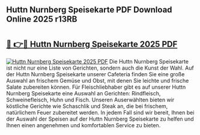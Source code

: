## Huttn Nurnberg Speisekarte PDF Download Online 2025 r13RB

# <h2><a href="http://gca09jc.nevu.top/?p=Huttn+Nurnberg+Speisekarte">🔗 👉🔴 Huttn Nurnberg Speisekarte 2025 PDF</a></h2>

[![Huttn Nurnberg Speisekarte 2025 PDF](https://i.imgur.com/dBaPXMq.png)](http://gca09jc.nevu.top/?p=Huttn+Nurnberg+Speisekarte)
Die Huttn Nurnberg Speisekarte ist nicht nur eine Liste von Gerichten, sondern auch die Kunst der Wahl. Auf der Huttn Nurnberg Speisekarte unserer Cafeteria finden Sie eine große Auswahl an frischem Gemüse und Obst, mit denen Sie leichte und frische Salate zubereiten können. Für Fleischliebhaber gibt es auf unserer Huttn Nurnberg Speisekarte eine Auswahl an Gerichten: Rindfleisch, Schweinefleisch, Huhn und Fisch. Unseren Auserwählten bieten wir köstliche Gerichte wie Schaschlik und Steak an, die bei frischem, natürlichem Feuer zubereitet werden. In jedem Fall sind wir bereit, Ihnen bei der Auswahl der Speisen auf der Huttn Nurnberg Speisekarte zu helfen und Ihnen einen angenehmen und komfortablen Service zu bieten.
